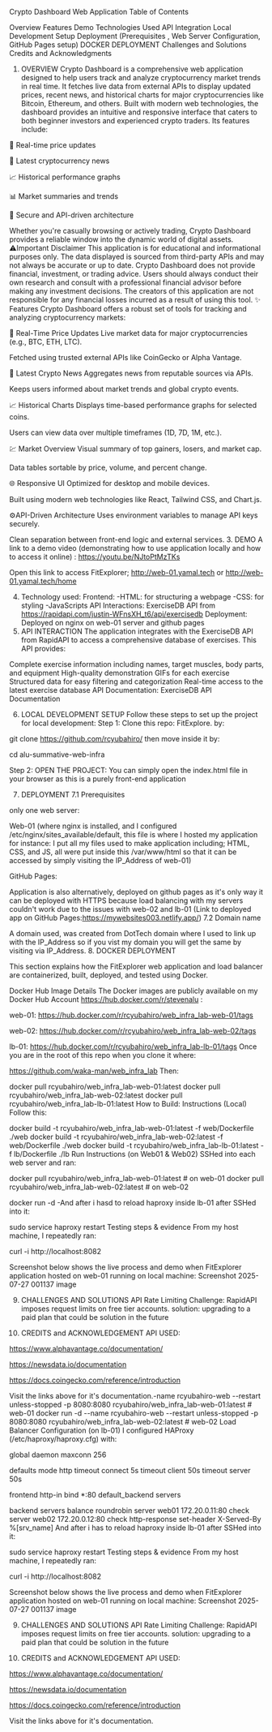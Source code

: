 Crypto Dashboard Web Application
Table of Contents

Overview
Features
Demo
Technologies Used
API Integration
Local Development Setup
Deployment (Prerequisites , Web Server Configuration, GitHub Pages setup)
DOCKER DEPLOYMENT
Challenges and Solutions
Credits and Acknowledgments
1. OVERVIEW                                                                                                                                                            Crypto Dashboard is a comprehensive web application designed to help users track and analyze cryptocurrency market trends in real time. It fetches live data from external APIs to display updated prices, recent news, and historical charts for major cryptocurrencies like Bitcoin, Ethereum, and others.                                                                                                                                                                                                         Built with modern web technologies, the dashboard provides an intuitive and responsive interface that caters to both beginner investors and experienced crypto traders. Its features include:

🔁 Real-time price updates

📰 Latest cryptocurrency news

📈 Historical performance graphs

📊 Market summaries and trends

🔐 Secure and API-driven architecture

Whether you're casually browsing or actively trading, Crypto Dashboard provides a reliable window into the dynamic world of digital assets.
⚠️Important Disclaimer                                                                                                                                                 This application is for educational and informational purposes only. The data displayed is sourced from third-party APIs and may not always be accurate or up to date. Crypto Dashboard does not provide financial, investment, or trading advice.                                                                                                                                                                                                                                                                   Users should always conduct their own research and consult with a professional financial advisor before making any investment decisions. The creators of this application are not responsible for any financial losses incurred as a result of using this tool.
✨ Features
Crypto Dashboard offers a robust set of tools for tracking and analyzing cryptocurrency markets:

🔄 Real-Time Price Updates
Live market data for major cryptocurrencies (e.g., BTC, ETH, LTC).

Fetched using trusted external APIs like CoinGecko or Alpha Vantage.

📰 Latest Crypto News
Aggregates news from reputable sources via APIs.

Keeps users informed about market trends and global crypto events.

📈 Historical Charts
Displays time-based performance graphs for selected coins.

Users can view data over multiple timeframes (1D, 7D, 1M, etc.).

💹 Market Overview
Visual summary of top gainers, losers, and market cap.

Data tables sortable by price, volume, and percent change.

🌐 Responsive UI
Optimized for desktop and mobile devices.

Built using modern web technologies like React, Tailwind CSS, and Chart.js.

⚙️API-Driven Architecture
Uses environment variables to manage API keys securely.

Clean separation between front-end logic and external services.
3. DEMO
A link to a demo video (demonstrating how to use application locally and how to access it online) : https://youtu.be/NJtoPtMzTKs

Open this link to access FitExplorer; http://web-01.yamal.tech or http://web-01.yamal.tech/home

4. Technology used:
Frontend: -HTML: for structuring a webpage -CSS: for styling -JavaScripts
API Interactions:
ExerciseDB API from https://rapidapi.com/justin-WFnsXH_t6/api/exercisedb
Deployment: Deployed on nginx on web-01 server and github pages
5. API INTERACTION
The application integrates with the ExerciseDB API from RapidAPI to access a comprehensive database of exercises. This API provides:

Complete exercise information including names, target muscles, body parts, and equipment 
High-quality demonstration GIFs for each exercise
Structured data for easy filtering and categorization
Real-time access to the latest exercise database
API Documentation: ExerciseDB API Documentation

6. LOCAL DEVELOPMENT SETUP
Follow these steps to set up the project for local development: Step 1: Clone this repo: FitExplore. by:

git clone https://github.com/rcyubahiro/
then move inside it by:

cd alu-summative-web-infra

Step 2: OPEN THE PROJECT: You can simply open the index.html file in your browser as this is a purely front-end application

7. DEPLOYMENT
7.1 Prerequisites

only one web server:

Web-01 (where nginx is installed, and I configured /etc/nginx/sites_available/default, this file is where I hosted my application for instance: I put all my files used to make application including; HTML, CSS, and JS, all were put inside this /var/www/html so that it can be accessed by simply visiting the IP_Address of web-01)

GitHub Pages:

Application is also alternatively, deployed on github pages as it's only way it can be deployed with HTTPS because load balancing with my servers couldn't work due to the issues with web-02 and lb-01 (Link to deployed app on GitHub Pages:https://mywebsites003.netlify.app/)
7.2 Domain name

A domain used, was created from DotTech domain where I used to link up with the IP_Address so if you vist my domain you will get the same by visiting via IP_Address.
8. DOCKER DEPLOYMENT

This section explains how the FitExplorer web application and load balancer are containerized, built, deployed, and tested using Docker.

Docker Hub Image Details The Docker images are publicly available on my Docker Hub Account https://hub.docker.com/r/stevenalu :

web-01: https://hub.docker.com/r/rcyubahiro/web_infra_lab-web-01/tags

web-02: https://hub.docker.com/r/rcyubahiro/web_infra_lab-web-02/tags

lb-01: https://hub.docker.com/r/rcyubahiro/web_infra_lab-lb-01/tags
Once you are in the root of this repo when you clone it where:

https://github.com/waka-man/web_infra_lab
Then:

docker pull rcyubahiro/web_infra_lab-web-01:latest
docker pull rcyubahiro/web_infra_lab-web-02:latest
docker pull rcyubahiro/web_infra_lab-lb-01:latest
How to Build: Instructions (Local) Follow this:

docker build -t rcyubahiro/web_infra_lab-web-01:latest -f web/Dockerfile ./web
docker build -t rcyubahiro/web_infra_lab-web-02:latest -f web/Dockerfile ./web
docker build -t rcyubahiro/web_infra_lab-lb-01:latest -f lb/Dockerfile ./lb
Run Instructions (on Web01 & Web02) SSHed into each web server and ran:

docker pull rcyubahiro/web_infra_lab-web-01:latest  # on web-01
docker pull rcyubahiro/web_infra_lab-web-02:latest  # on web-02

docker run -d -And after i hasd to reload haproxy inside lb-01 after SSHed into it:

sudo service haproxy restart
Testing steps & evidence From my host machine, I repeatedly ran:

curl -i http://localhost:8082

Screenshot below shows the live process and demo when FitExplorer application hosted on web-01 running on local machine: Screenshot 2025-07-27 001137 image

9. CHALLENGES AND SOLUTIONS
API Rate Limiting Challenge: RapidAPI imposes request limits on free tier accounts. solution: upgrading to a paid plan that could be solution in the future

10. CREDITS and ACKNOWLEDGEMENT
API USED:

https://www.alphavantage.co/documentation/

https://newsdata.io/documentation

https://docs.coingecko.com/reference/introduction

Visit the links above for it's documentation.-name rcyubahiro-web --restart unless-stopped -p 8080:8080 rcyubahiro/web_infra_lab-web-01:latest  # web-01
docker run -d --name rcyubahiro-web --restart unless-stopped -p 8080:8080 rcyubahiro/web_infra_lab-web-02:latest  # web-02
Load Balancer Configuration (on lb-01) I configured HAProxy (/etc/haproxy/haproxy.cfg) with:

global
    daemon
    maxconn 256

defaults
    mode http
    timeout connect 5s
    timeout client  50s
    timeout server  50s

frontend http-in
    bind *:80
    default_backend servers

backend servers
    balance roundrobin
    server web01 172.20.0.11:80 check
    server web02 172.20.0.12:80 check
    http-response set-header X-Served-By %[srv_name]
And after i has to reload haproxy inside lb-01 after SSHed into it:

sudo service haproxy restart
Testing steps & evidence From my host machine, I repeatedly ran:

curl -i http://localhost:8082

Screenshot below shows the live process and demo when FitExplorer application hosted on web-01 running on local machine: Screenshot 2025-07-27 001137 image

9. CHALLENGES AND SOLUTIONS
API Rate Limiting Challenge: RapidAPI imposes request limits on free tier accounts. solution: upgrading to a paid plan that could be solution in the future

10. CREDITS and ACKNOWLEDGEMENT
API USED:

https://www.alphavantage.co/documentation/

https://newsdata.io/documentation

https://docs.coingecko.com/reference/introduction

Visit the links above for it's documentation.
